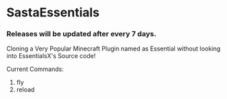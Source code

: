 # SastaEssentials
### Releases will be updated after every 7 days.
Cloning a Very Popular Minecraft Plugin named as Essential without looking into EssentialsX's Source code!


Current Commands:
  1. fly
  2. reload

